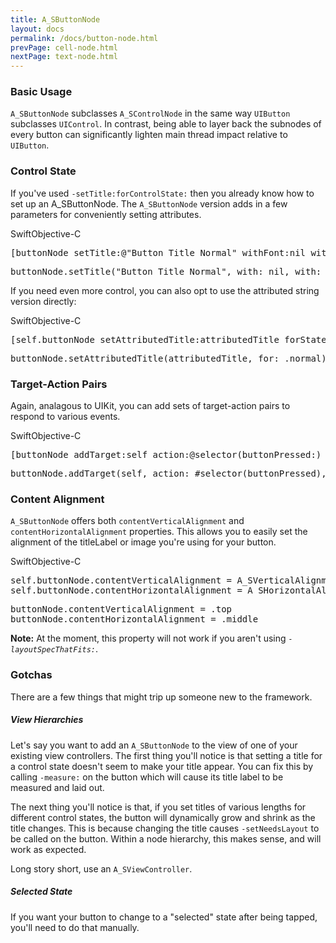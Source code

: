 ```yaml
---
title: A_SButtonNode
layout: docs
permalink: /docs/button-node.html
prevPage: cell-node.html
nextPage: text-node.html
---
```


### Basic Usage

`A_SButtonNode` subclasses `A_SControlNode` in the same way `UIButton` subclasses `UIControl`. In contrast, being able to layer back the subnodes of every button can significantly lighten main thread impact relative to `UIButton`.

### Control State

If you've used `-setTitle:forControlState:` then you already know how to set up an A_SButtonNode.  The `A_SButtonNode` version adds in a few parameters for conveniently setting attributes.

<div class = "highlight-group">
<span class="language-toggle"><a data-lang="swift" class="swiftButton">Swift</a><a data-lang="objective-c" class = "active objcButton">Objective-C</a></span>

<div class = "code">
<pre lang="objc" class="objcCode">
[buttonNode setTitle:@"Button Title Normal" withFont:nil withColor:[UIColor blueColor] forState:A_SControlStateNormal];
</pre>
<pre lang="swift" class = "swiftCode hidden">
buttonNode.setTitle("Button Title Normal", with: nil, with: .blue, for: .normal)
</pre>
</div>
</div>

If you need even more control, you can also opt to use the attributed string version directly:

<div class = "highlight-group">
<span class="language-toggle"><a data-lang="swift" class="swiftButton">Swift</a><a data-lang="objective-c" class = "active objcButton">Objective-C</a></span>

<div class = "code">
<pre lang="objc" class="objcCode">
[self.buttonNode setAttributedTitle:attributedTitle forState:A_SControlStateNormal];
</pre>
<pre lang="swift" class = "swiftCode hidden">
buttonNode.setAttributedTitle(attributedTitle, for: .normal)
</pre>
</div>
</div>

### Target-Action Pairs

Again, analagous to UIKit, you can add sets of target-action pairs to respond to various events.  

<div class = "highlight-group">
<span class="language-toggle"><a data-lang="swift" class="swiftButton">Swift</a><a data-lang="objective-c" class = "active objcButton">Objective-C</a></span>

<div class = "code">
<pre lang="objc" class="objcCode">
[buttonNode addTarget:self action:@selector(buttonPressed:) forControlEvents:A_SControlNodeEventTouchUpInside];
</pre>
<pre lang="swift" class = "swiftCode hidden">
buttonNode.addTarget(self, action: #selector(buttonPressed), forControlEvents: .touchUpInside)
</pre>
</div>
</div>

### Content Alignment

`A_SButtonNode` offers both `contentVerticalAlignment` and `contentHorizontalAlignment` properties.  This allows you to easily set the alignment of the titleLabel or image you're using for your button.  

<div class = "highlight-group">
<span class="language-toggle"><a data-lang="swift" class="swiftButton">Swift</a><a data-lang="objective-c" class = "active objcButton">Objective-C</a></span>

<div class = "code">
<pre lang="objc" class="objcCode">
self.buttonNode.contentVerticalAlignment = A_SVerticalAlignmentTop;
self.buttonNode.contentHorizontalAlignment = A_SHorizontalAlignmentMiddle;
</pre>
<pre lang="swift" class = "swiftCode hidden">
buttonNode.contentVerticalAlignment = .top
buttonNode.contentHorizontalAlignment = .middle
</pre>
</div>
</div>

<div class = "note"><strong>Note:</strong> At the moment, this property will not work if you aren't using <em><code>-layoutSpecThatFits:</code></em>.
</div>

### Gotchas

There are a few things that might trip up someone new to the framework.

##### View Hierarchies
Let's say you want to add an `A_SButtonNode` to the view of one of your existing view controllers.  The first thing you'll notice is that setting a title for a control state doesn't seem to make your title appear.  You can fix this by calling `-measure:` on the button which will cause its title label to be measured and laid out.

The next thing you'll notice is that, if you set titles of various lengths for different control states, the button will dynamically grow and shrink as the title changes.  This is because changing the title causes `-setNeedsLayout` to be called on the button.  Within a node hierarchy, this makes sense, and will work as expected.

Long story short, use an `A_SViewController`.

##### Selected State

If you want your button to change to a "selected" state after being tapped, you'll need to do that manually.

